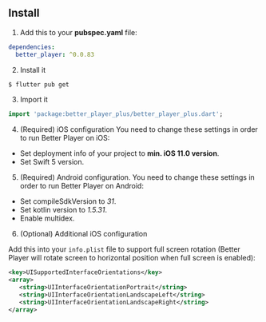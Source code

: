 ## Install

1. Add this to your **pubspec.yaml** file:

```yaml
dependencies:
  better_player: ^0.0.83
```

2. Install it

```bash
$ flutter pub get
```

3. Import it

```dart
import 'package:better_player_plus/better_player_plus.dart';
```

4. (Required) iOS configuration 
   You need to change these settings in order to run Better Player on iOS:
* Set deployment info of your project to **min. iOS 11.0 version**.
* Set Swift 5 version.

5. (Required) Android configuration. 
   You need to change these settings in order to run Better Player on Android:
* Set compileSdkVersion to *31*.
* Set kotlin version to *1.5.31*.
* Enable multidex.

6. (Optional) Additional iOS configuration

Add this into your `info.plist` file to support full screen rotation (Better Player will rotate screen to horizontal position when full screen is enabled):

```xml
<key>UISupportedInterfaceOrientations</key>
<array>
   <string>UIInterfaceOrientationPortrait</string>
   <string>UIInterfaceOrientationLandscapeLeft</string>
   <string>UIInterfaceOrientationLandscapeRight</string>
</array>
```

